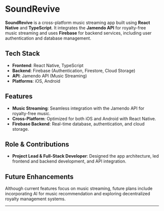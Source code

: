 # SoundRevive

**SoundRevive** is a cross-platform music streaming app built using **React Native** and **TypeScript**. It integrates the **Jamendo API** for royalty-free music streaming and uses **Firebase** for backend services, including user authentication and database management.

## Tech Stack

- **Frontend**: React Native, TypeScript
- **Backend**: Firebase (Authentication, Firestore, Cloud Storage)
- **API**: Jamendo API (Music Streaming)
- **Platforms**: iOS, Android

## Features

- **Music Streaming**: Seamless integration with the Jamendo API for royalty-free music.
- **Cross-Platform**: Optimized for both iOS and Android with React Native.
- **Firebase Backend**: Real-time database, authentication, and cloud storage.

## Role & Contributions

- **Project Lead & Full-Stack Developer**: Designed the app architecture, led frontend and backend development, and API integration.

## Future Enhancements

Although current features focus on music streaming, future plans include incorporating AI for music recommendation and exploring decentralized royalty management systems.

---


